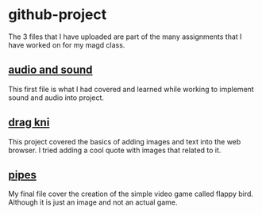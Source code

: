 # github-project
The 3 files that I have uploaded are part of the many assignments that I have worked on for my magd class.
## [audio and sound](https://github.com/Darktemplar33/github-project/blob/main/audio%20sound.zip)
This first file is what I had covered and learned while working to implement sound and audio into project.
## [drag kni](https://github.com/Darktemplar33/github-project/blob/main/drag%20kni.zip)
This project covered the basics of adding images and text into the web browser. I tried adding a cool quote with images that related to it.
## [pipes](https://github.com/Darktemplar33/github-project/blob/main/pipe.zip)
My final file cover the creation of the simple video game called flappy bird. Although it is just an image and not an actual game. 
